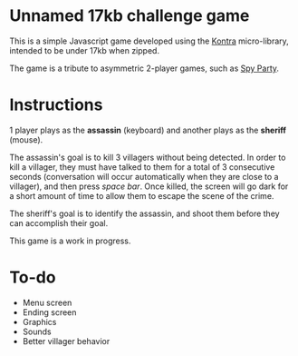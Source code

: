 # Unnamed 17kb challenge game

This is a simple Javascript game developed using the [Kontra](https://straker.github.io/kontra/) micro-library, intended to be under 17kb when zipped.

The game is a tribute to asymmetric 2-player games, such as [Spy Party](http://www.spyparty.com/).

# Instructions

1 player plays as the **assassin** (keyboard) and another plays as the **sheriff** (mouse).

The assassin's goal is to kill 3 villagers without being detected. In order to kill a villager, they must have talked to them for a total of 3 consecutive seconds (conversation will occur automatically when they are close to a villager), and then press *space bar*. Once killed, the screen will go dark for a short amount of time to allow them to escape the scene of the crime.

The sheriff's goal is to identify the assassin, and shoot them before they can accomplish their goal.

This game is a work in progress.

# To-do

- Menu screen
- Ending screen
- Graphics
- Sounds
- Better villager behavior
